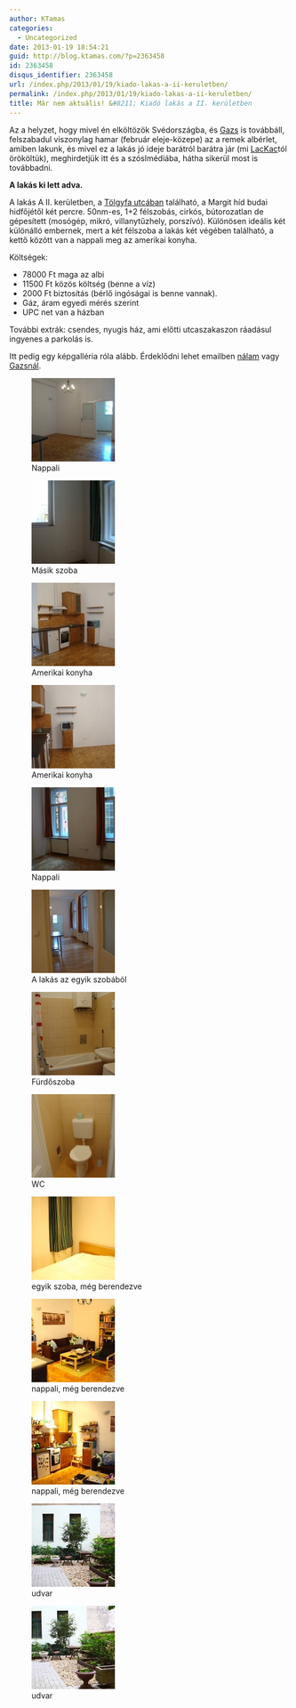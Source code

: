 ```yaml
---
author: KTamas
categories:
  - Uncategorized
date: 2013-01-19 18:54:21
guid: http://blog.ktamas.com/?p=2363458
id: 2363458
disqus_identifier: 2363458
url: /index.php/2013/01/19/kiado-lakas-a-ii-keruletben/
permalink: /index.php/2013/01/19/kiado-lakas-a-ii-keruletben/
title: Már nem aktuális! &#8211; Kiadó lakás a II. kerületben
---
```


Az a helyzet, hogy mivel én elköltözök Svédországba, és [Gazs](http://bergengocia.net) is továbbáll, felszabadul viszonylag hamar (február eleje-közepe) az a remek albérlet, amiben lakunk, és mivel ez a lakás jó ideje barátról barátra jár (mi [LacKac](http://lackac.hu)tól örököltük), meghirdetjük itt és a szóslmédiába, hátha sikerül most is továbbadni.

**A lakás ki lett adva.**

A lakás A II. kerületben, a [Tölgyfa utcában](https://maps.google.com/maps?oi=map&q=T%C3%B6lgyfa+utca,+Budapest) található, a Margit híd budai hidfőjétől két percre. 50nm-es, 1+2 félszobás, cirkós, bútorozatlan de gépesített (mosógép, mikró, villanytűzhely, porszívó). Különösen ideális két különálló embernek, mert a két félszoba a lakás két végében található, a kettő között van a nappali meg az amerikai konyha.

Költségek:

  * 78000 Ft maga az albi
  * 11500 Ft közös költség (benne a víz)
  * 2000 Ft biztosítás (bérlő ingóságai is benne vannak).
  * Gáz, áram egyedi mérés szerint
  * UPC net van a házban

További extrák: csendes, nyugis ház, ami előtti utcaszakaszon ráadásul ingyenes a parkolás is.

Itt pedig egy képgalléria róla alább. Érdeklődni lehet emailben [nálam](mailto:ktamas@ktamas.com) vagy [Gazsnál](mailto:gazs@bergengocia.net).</del>

<div id='gallery-2' class='gallery galleryid-2363458 gallery-columns-3 gallery-size-thumbnail'>
  <figure class='gallery-item'> 
  
  <div class='gallery-icon landscape'>
    <a href='https://blog.ktamas.com/index.php/2013/01/19/kiado-lakas-a-ii-keruletben/dsc04348/'><img width="150" height="150" src="/wp-content/uploads/2013/01/DSC04348-150x150.jpg" class="attachment-thumbnail size-thumbnail" alt="" aria-describedby="gallery-2-2363459" /></a>
  </div><figcaption class='wp-caption-text gallery-caption' id='gallery-2-2363459'> Nappali </figcaption></figure><figure class='gallery-item'> 
  
  <div class='gallery-icon landscape'>
    <a href='https://blog.ktamas.com/index.php/2013/01/19/kiado-lakas-a-ii-keruletben/dsc04349/'><img width="150" height="150" src="/wp-content/uploads/2013/01/DSC04349-150x150.jpg" class="attachment-thumbnail size-thumbnail" alt="" aria-describedby="gallery-2-2363460" /></a>
  </div><figcaption class='wp-caption-text gallery-caption' id='gallery-2-2363460'> Másik szoba </figcaption></figure><figure class='gallery-item'> 
  
  <div class='gallery-icon landscape'>
    <a href='https://blog.ktamas.com/index.php/2013/01/19/kiado-lakas-a-ii-keruletben/dsc04350/'><img width="150" height="150" src="/wp-content/uploads/2013/01/DSC04350-150x150.jpg" class="attachment-thumbnail size-thumbnail" alt="" aria-describedby="gallery-2-2363461" /></a>
  </div><figcaption class='wp-caption-text gallery-caption' id='gallery-2-2363461'> Amerikai konyha </figcaption></figure><figure class='gallery-item'> 
  
  <div class='gallery-icon landscape'>
    <a href='https://blog.ktamas.com/index.php/2013/01/19/kiado-lakas-a-ii-keruletben/dsc04351/'><img width="150" height="150" src="/wp-content/uploads/2013/01/DSC04351-150x150.jpg" class="attachment-thumbnail size-thumbnail" alt="" aria-describedby="gallery-2-2363462" /></a>
  </div><figcaption class='wp-caption-text gallery-caption' id='gallery-2-2363462'> Amerikai konyha </figcaption></figure><figure class='gallery-item'> 
  
  <div class='gallery-icon landscape'>
    <a href='https://blog.ktamas.com/index.php/2013/01/19/kiado-lakas-a-ii-keruletben/dsc04352/'><img width="150" height="150" src="/wp-content/uploads/2013/01/DSC04352-150x150.jpg" class="attachment-thumbnail size-thumbnail" alt="" aria-describedby="gallery-2-2363463" /></a>
  </div><figcaption class='wp-caption-text gallery-caption' id='gallery-2-2363463'> Nappali </figcaption></figure><figure class='gallery-item'> 
  
  <div class='gallery-icon landscape'>
    <a href='https://blog.ktamas.com/index.php/2013/01/19/kiado-lakas-a-ii-keruletben/dsc04357/'><img width="150" height="150" src="/wp-content/uploads/2013/01/DSC04357-150x150.jpg" class="attachment-thumbnail size-thumbnail" alt="" aria-describedby="gallery-2-2363464" /></a>
  </div><figcaption class='wp-caption-text gallery-caption' id='gallery-2-2363464'> A lakás az egyik szobából </figcaption></figure><figure class='gallery-item'> 
  
  <div class='gallery-icon landscape'>
    <a href='https://blog.ktamas.com/index.php/2013/01/19/kiado-lakas-a-ii-keruletben/dsc04358/'><img width="150" height="150" src="/wp-content/uploads/2013/01/DSC04358-150x150.jpg" class="attachment-thumbnail size-thumbnail" alt="" aria-describedby="gallery-2-2363465" /></a>
  </div><figcaption class='wp-caption-text gallery-caption' id='gallery-2-2363465'> Fürdőszoba </figcaption></figure><figure class='gallery-item'> 
  
  <div class='gallery-icon portrait'>
    <a href='https://blog.ktamas.com/index.php/2013/01/19/kiado-lakas-a-ii-keruletben/dsc04362/'><img width="150" height="150" src="/wp-content/uploads/2013/01/DSC04362-150x150.jpg" class="attachment-thumbnail size-thumbnail" alt="" aria-describedby="gallery-2-2363466" /></a>
  </div><figcaption class='wp-caption-text gallery-caption' id='gallery-2-2363466'> WC </figcaption></figure><figure class='gallery-item'> 
  
  <div class='gallery-icon portrait'>
    <a href='https://blog.ktamas.com/index.php/2013/01/19/kiado-lakas-a-ii-keruletben/tolgyfa_0001/'><img width="150" height="150" src="/wp-content/uploads/2013/01/tolgyfa_0001-150x150.jpg" class="attachment-thumbnail size-thumbnail" alt="" aria-describedby="gallery-2-2363467" /></a>
  </div><figcaption class='wp-caption-text gallery-caption' id='gallery-2-2363467'> egyik szoba, még berendezve </figcaption></figure><figure class='gallery-item'> 
  
  <div class='gallery-icon landscape'>
    <a href='https://blog.ktamas.com/index.php/2013/01/19/kiado-lakas-a-ii-keruletben/tolgyfa_0018/'><img width="150" height="150" src="/wp-content/uploads/2013/01/tolgyfa_0018-150x150.jpg" class="attachment-thumbnail size-thumbnail" alt="" aria-describedby="gallery-2-2363468" /></a>
  </div><figcaption class='wp-caption-text gallery-caption' id='gallery-2-2363468'> nappali, még berendezve </figcaption></figure><figure class='gallery-item'> 
  
  <div class='gallery-icon landscape'>
    <a href='https://blog.ktamas.com/index.php/2013/01/19/kiado-lakas-a-ii-keruletben/tolgyfa_0021/'><img width="150" height="150" src="/wp-content/uploads/2013/01/tolgyfa_0021-150x150.jpg" class="attachment-thumbnail size-thumbnail" alt="" aria-describedby="gallery-2-2363469" /></a>
  </div><figcaption class='wp-caption-text gallery-caption' id='gallery-2-2363469'> nappali, még berendezve </figcaption></figure><figure class='gallery-item'> 
  
  <div class='gallery-icon portrait'>
    <a href='https://blog.ktamas.com/index.php/2013/01/19/kiado-lakas-a-ii-keruletben/tolgyfa_0033/'><img width="150" height="150" src="/wp-content/uploads/2013/01/tolgyfa_0033-150x150.jpg" class="attachment-thumbnail size-thumbnail" alt="" aria-describedby="gallery-2-2363470" /></a>
  </div><figcaption class='wp-caption-text gallery-caption' id='gallery-2-2363470'> udvar </figcaption></figure><figure class='gallery-item'> 
  
  <div class='gallery-icon landscape'>
    <a href='https://blog.ktamas.com/index.php/2013/01/19/kiado-lakas-a-ii-keruletben/tolgyfa_0035/'><img width="150" height="150" src="/wp-content/uploads/2013/01/tolgyfa_0035-150x150.jpg" class="attachment-thumbnail size-thumbnail" alt="" aria-describedby="gallery-2-2363471" /></a>
  </div><figcaption class='wp-caption-text gallery-caption' id='gallery-2-2363471'> udvar </figcaption></figure>
</div>
